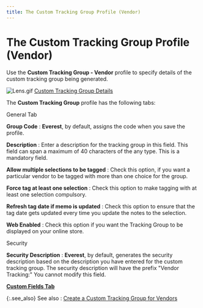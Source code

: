 ```yaml
---
title: The Custom Tracking Group Profile (Vendor)
---
```


# The Custom Tracking Group Profile (Vendor)


Use the **Custom Tracking Group - Vendor**  profile to specify details of the custom tracking group being generated.


![Lens.gif]({{site.ct_baseurl}}/img/lens.gif) [Custom  Tracking Group Details]({{site.ct_baseurl}}/vendor-tracking/custom_tracking_group_details_for_vendors.html)


The **Custom Tracking Group** profile  has the following tabs:


General Tab


**Group Code**
: **Everest**,  by default, assigns the code when you save the profile.


**Description**
: Enter a description for the tracking group in this  field. This field can span a maximum of 40 characters of the any type.  This is a mandatory field.


**Allow multiple selections to be tagged**
: Check this option, if you want a particular vendor  to be tagged with more than one choice for the group.


**Force tag at least one selection**
: Check this option to make tagging with at least  one selection compulsory.


**Refresh tag date if memo is updated**
: Check this option to ensure that the tag date gets  updated every time you update the notes to the selection.


**Web Enabled**
: Check this option if you want the Tracking Group  to be displayed on your online store.


Security


**Security Description**
: **Everest**,  by default, generates the security description based on the description  you have entered for the custom tracking group. The security description  will have the prefix "Vendor Tracking:" You cannot modify this  field.


**[Custom  Fields Tab]({{site.ct_baseurl}}/misc/custom_fields_tab_tracking_group_profile_items.html)**


{:.see_also}
See also
: [Create  a Custom Tracking Group for Vendors]({{site.ct_baseurl}}/vendor-tracking/create_a_custom_tracking_group_for_vendors.html)
